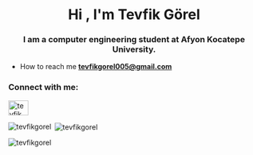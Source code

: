 <h1 align="center">Hi , I'm Tevfik Görel</h1>
<h3 align="center">I am a computer engineering student at Afyon Kocatepe University.</h3>

- How to reach me **tevfikgorel005@gmail.com**

<h3 align="left">Connect with me:</h3>
<p align="left">
<a href="https://linkedin.com/in/tevfik görel" target="blank"><img align="center" src="https://raw.githubusercontent.com/rahuldkjain/github-profile-readme-generator/master/src/images/icons/Social/linked-in-alt.svg" alt="tevfik görel" height="30" width="40" /></a>
</p>

<p><img align="left" src="https://github-readme-stats.vercel.app/api/top-langs?username=tevfikgorel&show_icons=true&locale=en&layout=compact" alt="tevfikgorel" /></p>

<p>&nbsp;<img align="center" src="https://github-readme-stats.vercel.app/api?username=tevfikgorel&show_icons=true&locale=en" alt="tevfikgorel" /></p>

<p><img align="center" src="https://github-readme-streak-stats.herokuapp.com/?user=tevfikgorel&" alt="tevfikgorel" /></p>


<!--
**tevfikgorel/tevfikgorel** is a ✨ _special_ ✨ repository because its `README.md` (this file) appears on your GitHub profile.

Here are some ideas to get you started:

- 🔭 I’m currently working on ...
- 🌱 I’m currently learning ...
- 👯 I’m looking to collaborate on ...
- 🤔 I’m looking for help with ...
- 💬 Ask me about ...
- 📫 How to reach me: ...
- 😄 Pronouns: ...
- ⚡ Fun fact: ...
-->
